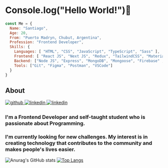 # Console.log("Hello World!")👋
```javascript
const Me = {
  Name: "Santiago",
  Age: 20,
  From: "Puerto Madryn, Chubut, Argentina",
  Profession: "Frontend Developer",
  Skills: {
    Languages: [ "HTML", "CSS", "JavaScript", "TypeScript", "Sass" ],
    Frontend: [ "React JS", "Next JS", "Redux", "TailwindCSS", "MaterialUI", "Bootstrap", "ChakraUI", "Framer Motion", "SWR"  ],
    Backend: ["Node JS", "Express", "MongoDB", "Mongoose", "Firebase" , "PostgreSQL", "Prisma"],
    Tools: ["Git", "Figma", "Postman", "VSCode"]
  }
}
```
## About
<div align="left">
<a href="https://github.com/Santipac" target="_blank">
<img src=https://img.shields.io/badge/github-%2324292e.svg?&style=for-the-badge&logo=github&logoColor=white alt=github style="margin-bottom: 5px;" />
</a>
<a href="https://www.linkedin.com/in/santiagopacinidev" target="_blank">
<img src=https://img.shields.io/badge/linkedin-%231E77B5.svg?&style=for-the-badge&logo=linkedin&logoColor=white alt=linkedin style="margin-bottom: 5px;" />
</a>  
  <a href="https://santiagopacini.vercel.app" target="_blank">
<img src=https://img.shields.io/badge/portfolio-000?style=for-the-badge&logo=ko-fi&logoColor=white alt=linkedin style="margin-bottom: 5px;" />
</a>  
</div> 

### I'm a Frontend Developer and self-taught student who is passionate about Programming.
### I'm currently looking for new challenges. My interest is in creating technology that contributes to the community and makes people's lives easier.

![Anurag's GitHub stats](https://github-readme-stats.vercel.app/api?username=Santipac&show_icons=true&theme=github_dark)
[![Top Langs](https://github-readme-stats.vercel.app/api/top-langs/?username=Santipac&layout=compact&theme=github_dark)](https://github.com/anuraghazra/github-readme-stats)







